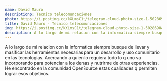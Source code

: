 ```yaml
---
name: David Mauro
descriptionp: Tecnico telecomuncaciones
photo: https://i.postimg.cc/kXLmsC1t/telegram-cloud-photo-size-1-5028698446785259853-x.jpg
title: David Mauro - Tecnico telecomuncaciones
img: https://i.postimg.cc/kXLmsC1t/telegram-cloud-photo-size-1-5028698446785259853-x.jpg
description: A lo largo de mi relacion con la informatica siempre busque de llevar y masificar las herramientas necesarias para un desarrollo y uso comunitario en las tecnologias.  Acercando a quien lo requiera todo lo q uno va incorporando para potenciar a los demas y nutrirme de otras experiencias. He encontrado en la comunidad OpenSource estas cualidades q permiten lograr esos objetivos.
---
```


A lo largo de mi relacion con la informatica siempre busque de llevar y masificar las herramientas necesarias para un desarrollo y uso comunitario en las tecnologias.  Acercando a quien lo requiera todo lo q uno va incorporando para potenciar a los demas y nutrirme de otras experiencias.
He encontrado en la comunidad OpenSource estas cualidades q permiten lograr esos objetivos.
